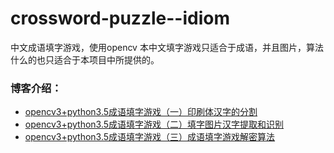 # crossword-puzzle--idiom
中文成语填字游戏，使用opencv
本中文填字游戏只适合于成语，并且图片，算法什么的也只适合于本项目中所提供的。
   ### 博客介绍：
   *  [opencv3+python3.5成语填字游戏（一）印刷体汉字的分割](http://blog.csdn.net/weixin_41553161/article/details/78974832)
   * [opencv3+python3.5成语填字游戏（二）填字图片汉字提取和识别](http://blog.csdn.net/weixin_41553161/article/details/78984489)
   * [opencv3+python3.5成语填字游戏（三）成语填字游戏解密算法](http://blog.csdn.net/weixin_41553161/article/details/79166295)

